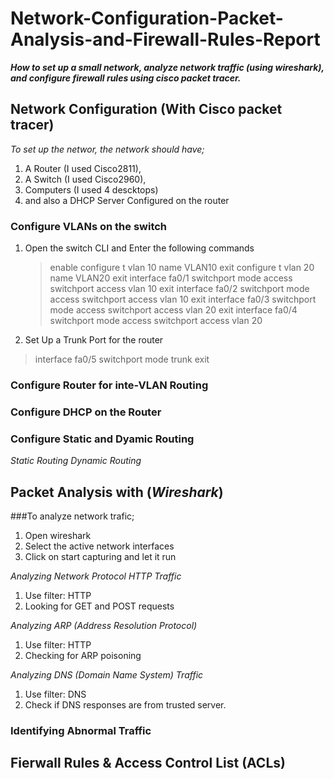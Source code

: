 # Network-Configuration-Packet-Analysis-and-Firewall-Rules-Report
***How to set up a small network, analyze network traffic (using wireshark), and configure firewall rules using cisco packet tracer.***

## Network Configuration (With Cisco packet tracer)
*To set up the networ, the network should have;*
1. A Router (I used Cisco2811),
2. A Switch (I used Cisco2960),
3. Computers (I used 4 descktops)
4. and also a DHCP Server Configured on the router

### Configure VLANs on the switch
1. Open the switch CLI and Enter the following commands
   > enable
   > configure t
   > vlan 10
   > name VLAN10
   > exit
   > configure t
   > vlan 20
   > name VLAN20
   > exit
   > interface fa0/1
   > switchport mode access
   > switchport access vlan 10
   > exit
   > interface fa0/2
   > switchport mode access
   > switchport access vlan 10
   > exit
   > interface fa0/3
   > switchport mode access
   > switchport access vlan 20
   > exit
   > interface fa0/4
   > switchport mode access
   > switchport access vlan 20
  2. Set Up a Trunk Port for the router
   > interface fa0/5
   > switchport mode trunk
   > exit
### Configure Router for inte-VLAN Routing

### Configure DHCP on the Router

### Configure Static and Dyamic Routing
*Static Routing*
*Dynamic Routing*

## Packet Analysis with (*Wireshark*)
###To analyze network trafic;
1. Open wireshark
2. Select the active network interfaces
3. Click on start capturing and let it run

*Analyzing Network Protocol HTTP Traffic*
1. Use filter: HTTP
2. Looking for GET and POST requests

*Analyzing ARP (Address Resolution Protocol)*
1. Use filter: HTTP
2. Checking for ARP poisoning

*Analyzing DNS (Domain Name System) Traffic*
1. Use filter: DNS
2. Check if DNS responses are from trusted server.

### Identifying Abnormal Traffic


## Fierwall Rules & Access Control List (ACLs)
